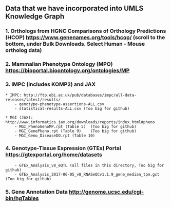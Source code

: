 ## Data that we have incorporated into UMLS Knowledge Graph
### 1. Orthologs from HGNC Comparisons of Orthology Predictions (HCOP) https://www.genenames.org/tools/hcop/ (scroll to the bottom, under Bulk Downloads. Select Human - Mouse ortholog data)
### 2. Mammalian Phenotype Ontology (MPO) https://bioportal.bioontology.org/ontologies/MP
### 3. IMPC (includes KOMP2) and JAX
    * IMPC: http://ftp.ebi.ac.uk/pub/databases/impc/all-data-releases/latest/results/ 
        - genotype-phenotype-assertions-ALL.csv
        - statistical-results-ALL.csv (Too big for github)
 
    * MGI (JAX): http://www.informatics.jax.org/downloads/reports/index.html#pheno
        - MGI_PhenoGenoMP.rpt (Table 5)  (Too big for github)
        - MGI_GenePheno.rpt (Table 9)    (Too big for github)
        - MGI_Geno_DiseaseDO.rpt (Table 10)
        
### 4. Genotype-Tissue Expression (GTEx) Portal https://gtexportal.org/home/datasets
        - GTEx_Analysis_v8_eQTL (all files in this directory, Too big for github)
        - GTEx_Analysis_2017-06-05_v8_RNASeQCv1.1.9_gene_median_tpm.gct  (Too big for github)
        
### 5. Gene Annotation Data http://genome.ucsc.edu/cgi-bin/hgTables
